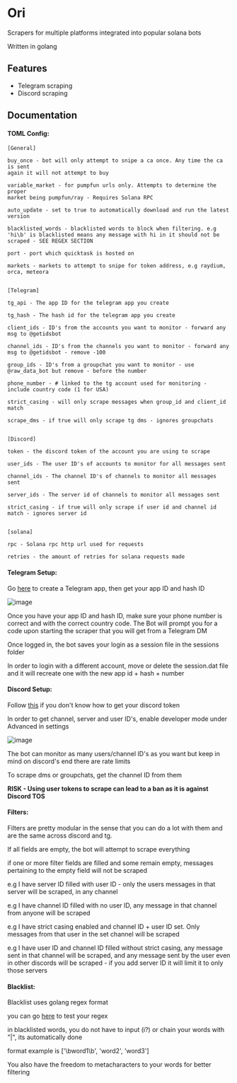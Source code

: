 
# Ori

Scrapers for multiple platforms integrated into popular solana bots

Written in golang






## Features

- Telegram scraping
- Discord scraping



## Documentation

#### TOML Config:
    [General]

    buy_once - bot will only attempt to snipe a ca once. Any time the ca is sent 
    again it will not attempt to buy

    variable_market - for pumpfun urls only. Attempts to determine the proper 
    market being pumpfun/ray - Requires Solana RPC

    auto_update - set to true to automatically download and run the latest version

    blacklisted_words - blacklisted words to block when filtering. e.g 'hi\b' is blacklisted means any message with hi in it should not be scraped - SEE REGEX SECTION

    port - port which quicktask is hosted on

    markets - markets to attempt to snipe for token address, e.g raydium, orca, meteora


    [Telegram]

    tg_api - The app ID for the telegram app you create

    tg_hash - The hash id for the telegram app you create

    client_ids - ID's from the accounts you want to monitor - forward any msg to @getidsbot

    channel_ids - ID's from the channels you want to monitor - forward any msg to @getidsbot - remove -100

    group_ids - ID's from a groupchat you want to monitor - use @raw_data_bot but remove - before the number

    phone_number - # linked to the tg account used for monitoring - include country code (1 for USA)

    strict_casing - will only scrape messages when group_id and client_id match

    scrape_dms - if true will only scrape tg dms - ignores groupchats


    [Discord]

    token - the discord token of the account you are using to scrape

    user_ids - The user ID's of accounts to monitor for all messages sent

    channel_ids - The channel ID's of channels to monitor all messages sent

    server_ids - The server id of channels to monitor all messages sent

    strict_casing - if true will only scrape if user id and channel id match - ignores server id


    [solana]

    rpc - Solana rpc http url used for requests

    retries - the amount of retries for solana requests made 


#### Telegram Setup:

 Go [here](https://my.telegram.org/apps) to create a Telegram app, then get your app ID and hash ID 

![image](https://github.com/user-attachments/assets/2de3023a-4d3d-4261-9974-263ce9d1a879)

Once you have your app ID and hash ID, make sure your phone number is correct and with the correct country code. The Bot will prompt you for a code upon starting the scraper that you will get from a Telegram DM

Once logged in, the bot saves your login as a session file in the sessions folder

In order to login with a different account, move or delete the session.dat file and it will recreate one with the new app id + hash + number


#### Discord Setup:

Follow [this](https://www.androidauthority.com/get-discord-token-3149920/) if you don't know how to get your discord token 

In order to get channel, server and user ID's, enable developer mode under Advanced in settings

![image](https://github.com/user-attachments/assets/fa97ed08-8d27-463e-bef5-6b85d8ecd401)

The bot can monitor as many users/channel ID's as you want but keep in mind on discord's end there are rate limits

To scrape dms or groupchats, get the channel ID from them

**RISK - Using user tokens to scrape can lead to a ban as it is against Discord TOS**


#### Filters:

Filters are pretty modular in the sense that you can do a lot with them and are the same across discord and tg.

If all fields are empty, the bot will attempt to scrape everything

if one or more filter fields are filled and some remain empty, messages pertaining to the empty field will not be scraped

e.g I have server ID filled with user ID - only the users messages in that server will be scraped, in any channel

e.g I have channel ID filled with no user ID, any message in that channel from anyone will be scraped

e.g I have strict casing enabled and channel ID + user ID set. Only messages from that user in the set channel will be scraped

e.g I have user ID and channel ID filled without strict casing, any message sent in that channel will be scraped, and any message sent
by the user even in other discords will be scraped - if you add server ID it will limit it to only those servers


#### Blacklist:

Blacklist uses golang regex format

you can go [here](https://regex101.com/) to test your regex 

in blacklisted words, you do not have to input (i?) or chain your words with "|", its automatically done

format example is ['\bword1\b', 'word2', 'word3']

You also have the freedom to metacharacters to your words for better filtering












